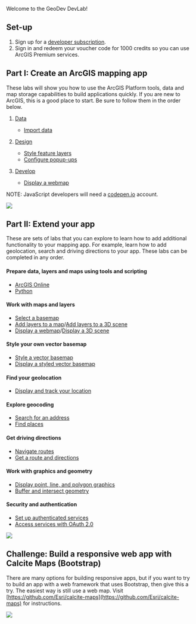 Welcome to the GeoDev DevLab!

## Set-up

1. Sign up for a [developer subscription](https://developers.arcgis.com/sign-in/).
2. Sign in and redeem your voucher code for 1000 credits so you can use ArcGIS Premium services.

## Part I: Create an ArcGIS mapping app

These labs will show you how to use the ArcGIS Platform tools, data and map storage capabilities to build applications quickly. If you are new to ArcGIS, this is a good place to start. Be sure to follow them in the order below.

  1. [Data](https://developers.arcgis.com/labs/?product=ArcGIS-Online&topic=any)
     - [Import data](https://developers.arcgis.com/labs/arcgisonline/import-data/)

  2. [Design](https://developers.arcgis.com/labs/?product=ArcGIS-Online&topic=Styling-and-Visualization)
     - [Style feature layers](https://developers.arcgis.com/labs/arcgisonline/style-feature-layers/)
     - [Configure popup-ups](https://developers.arcgis.com/labs/arcgisonline/configure-pop-ups/)

  3. [Develop](https://developers.arcgis.com/labs/?product=any&topic=any)
     - [Display a webmap](https://developers.arcgis.com/labs/javascript/display-a-web-map/)

NOTE: JavaScript developers will need a [codepen.io](https://codepen.io) account.

![](https://s3.amazonaws.com/media-p.slid.es/uploads/252828/images/5377003/santa_monica_app_1.png)

## Part II: Extend your app

These are sets of labs that you can explore to learn how to add additional functionality to your mapping app. For example, learn how to add geolocation, search and driving directions to your app. These labs can be completed in any order.

#### Prepare data, layers and maps using tools and scripting

 - [ArcGIS Online](https://developers.arcgis.com/labs/?product=ArcGIS-Online&topic=any)
 - [Python](https://developers.arcgis.com/labs/?product=Python&topic=any)

#### Work with maps and layers
 - [Select a basemap](https://developers.arcgis.com/labs/javascript/select-a-basemap/)
 - [Add layers to a map](https://developers.arcgis.com/labs/javascript/add-layers-to-a-map/)/[Add layers to a 3D scene](https://developers.arcgis.com/labs/javascript/add-layers-to-a-3d-scene/)
 - [Display a webmap](https://developers.arcgis.com/labs/javascript/display-a-web-map/)/[Display a 3D scene](https://developers.arcgis.com/labs/javascript/display-a-web-scene/)

#### Style your own vector basemap

- [Style a vector basemap](https://developers.arcgis.com/labs/arcgisonline/style-a-vector-basemap/)
- [Display a styled vector basemap](https://developers.arcgis.com/labs/javascript/display-a-styled-vector-basemap/)

#### Find your geolocation

 - [Display and track your location](https://developers.arcgis.com/labs/javascript/display-and-track-your-location/)

#### Explore geocoding

 - [Search for an address](https://developers.arcgis.com/labs/?product=JavaScript&topic=Geocoding) 
 - [Find places](https://developers.arcgis.com/labs/?product=JavaScript&topic=Geocoding)

#### Get driving directions

 - [Navigate routes](https://developers.arcgis.com/labs/?product=JavaScript&topic=Routing)
 - [Get a route and directions](https://developers.arcgis.com/labs/?product=JavaScript&topic=Routing)

#### Work with graphics and geometry

 - [Display point, line, and polygon graphics](https://developers.arcgis.com/labs/javascript/display-point-line-and-polygon-graphics/)
 - [Buffer and intersect geometry](https://developers.arcgis.com/labs/javascript/buffer-and-intersect-geometry/)

#### Security and authentication

- [Set up authenticated services](https://developers.arcgis.com/labs/arcgisonline/set-up-authenticated-services/)
- [Access services with OAuth 2.0](https://developers.arcgis.com/labs/javascript/access-services-with-oauth-2/)

![](https://s3.amazonaws.com/media-p.slid.es/uploads/252828/images/5377127/santa_monica_app_2.png)

## Challenge: Build a responsive web app with Calcite Maps (Bootstrap)

There are many options for building responsive apps, but if you want to try to build an app with a web framework that uses Bootstrap, then give this a try. The easiest way is still use a web map. Visit [https://github.com/Esri/calcite-maps](https://github.com/Esri/calcite-maps) for instructions.

![](https://s3.amazonaws.com/media-p.slid.es/uploads/252828/images/5377184/santa_monica_app_3.png)
